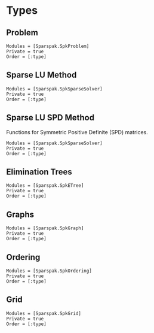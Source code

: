 # Types

## Problem

```@autodocs
Modules = [Sparspak.SpkProblem]
Private = true
Order = [:type]
```

## Sparse LU Method

```@autodocs
Modules = [Sparspak.SpkSparseSolver]
Private = true
Order = [:type]
```

## Sparse LU SPD Method

Functions for Symmetric Positive Definite (SPD) matrices.

```@autodocs
Modules = [Sparspak.SpkSparseSolver]
Private = true
Order = [:type]
```

## Elimination Trees

```@autodocs
Modules = [Sparspak.SpkETree]
Private = true
Order = [:type]
```

## Graphs

```@autodocs
Modules = [Sparspak.SpkGraph]
Private = true
Order = [:type]
```

## Ordering

```@autodocs
Modules = [Sparspak.SpkOrdering]
Private = true
Order = [:type]
```

## Grid

```@autodocs
Modules = [Sparspak.SpkGrid]
Private = true
Order = [:type]
```

